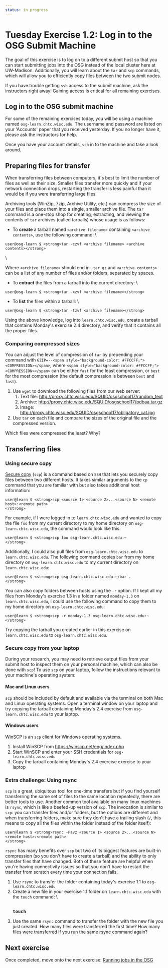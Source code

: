 ```yaml
---
status: in progress
---
```


Tuesday Exercise 1.2: Log in to the OSG Submit Machine
======================================================

The goal of this exercise is to log on to a different submit host so that you can start submitting jobs into the OSG instead of the local cluster here at UW-Madison. Additionally, you will learn about the `tar` and `scp` commands, which will allow you to efficiently copy files between the two submit nodes.

If you have trouble getting `ssh` access to the submit machine, ask the instructors right away! Gaining access is critical for all remaining exercises.

Log in to the OSG submit machine
--------------------------------

For some of the remaining exercises today, you will be using a machine named `osg-learn.chtc.wisc.edu`. The username and password are listed on your 'Accounts' paper that you received yesterday. If you no longer have it, please ask the instructors for help.

Once you have your account details, `ssh` in to the machine and take a look around.

Preparing files for transfer
----------------------------

When transferring files between computers, it's best to limit the number of files as well as their size. Smaller files transfer more quickly and if your network connection drops, restarting the transfer is less painful than it would be if you were transferring large files.

Archiving tools (WinZip, 7zip, Archive Utility, etc.) can compress the size of your files and place them into a single, smaller archive file. The `tar` command is a one-stop shop for creating, extracting, and viewing the contents of `tar` archives (called tarballs) whose usage is as follows:

-   To **create** a tarball named `<archive filename>` containing `<archive contents>`, use the following command: \\

``` console
user@osg-learn $ <strong>tar -czvf <archive filename> <archive contents></strong>
```

\\ <p> Where `<archive filename>` should end in `.tar.gz` and `<archive contents>` can be a list of any number of files and/or folders, separated by spaces.</p>

-   To **extract** the files from a tarball into the current directory: \\

``` console
user@osg-learn $ <strong>tar -xzvf <archive filename></strong>
```

-   To **list** the files within a tarball: \\

``` console
user@osg-learn $ <strong>tar -tzvf <archive filename></strong>
```

Using the above knowledge, log into `learn.chtc.wisc.edu`, create a tarball that contains Monday's exercise 2.4 directory, and verify that it contains all the proper files.

### Comparing compressed sizes

You can adjust the level of compression of `tar` by prepending your command with `GZIP=--<span style="background-color: #FFCCFF;"><COMPRESSION></span>`, where `<span style="background-color: #FFCCFF;"><COMPRESSION></span>` can be either `fast` for the least compression, or `best` for the most compression (the default compression is between `best` and `fast`).

1.  Use `wget` to download the following files from our web server:
    1.  Text file: <http://proxy.chtc.wisc.edu/SQUID/osgschool17/random_text>
    2.  Archive: <http://proxy.chtc.wisc.edu/SQUID/osgschool17/pdbaa.tar.gz>
    3.  Image: <http://proxy.chtc.wisc.edu/SQUID/osgschool17/obligatory_cat.jpg>
2.  Use `tar` on each file and compare the sizes of the original file and the compressed version.

Which files were compressed the least? Why?

Transferring files
------------------

### Using secure copy

[Secure copy](https://en.wikipedia.org/wiki/Secure_copy) (`scp`) is a command based on `SSH` that lets you securely copy files between two different hosts. It takes similar arguments to the `cp` command that you are familiar with but also takes additional host information:

``` console
user@learn $ <strong>scp <source 1> <source 2>...<source N> <remote host>:<remote path>
</strong>
```

For example, if I were logged in to `learn.chtc.wisc.edu` and wanted to copy the file `foo` from my current directory to my home directory on `osg-learn.chtc.wisc.edu`, the command would look like this:

``` console
user@learn $ <strong>scp foo osg-learn.chtc.wisc.edu:~
</strong>
```

Additionally, I could also pull files from `osg-learn.chtc.wisc.edu` to `learn.chtc.wisc.edu`. The following command copies `bar` from my home directory on `osg-learn.chtc.wisc.edu` to my current directory on `learn.chtc.wisc.edu`:

``` console
user@learn $ <strong>scp osg-learn.chtc.wisc.edu:~/bar .
</strong>
```

You can also copy folders between hosts using the `-r` option. If I kept all my files from Monday's exercise 1.3 in a folder named `monday-1.3` on `learn.chtc.wisc.edu`, I could use the following command to copy them to my home directory on `osg-learn.chtc.wisc.edu`:

``` console
user@learn $ <strong>scp -r monday-1.3 osg-learn.chtc.wisc.edu:~
</strong>
```

Try copying the tarball you created earlier in this exercise on `learn.chtc.wisc.edu` to `osg-learn.chtc.wisc.edu`.

### Secure copy from your laptop

During your research, you may need to retrieve output files from your submit host to inspect them on your personal machine, which can also be done with `scp`! To use `scp` on your laptop, follow the instructions relevant to your machine's operating system:

#### Mac and Linux users

`scp` should be included by default and available via the terminal on both Mac and Linux operating systems. Open a terminal window on your laptop and try copying the tarball containing Monday's 2.4 exercise from `osg-learn.chtc.wisc.edu` to your laptop.

#### Windows users

WinSCP is an `scp` client for Windows operating systems.

1.  Install WinSCP from <https://winscp.net/eng/index.php>
2.  Start WinSCP and enter your SSH credentials for `osg-learn.chtc.wisc.edu`
3.  Copy the tarball containing Monday's 2.4 exercise exercise to your laptop

### Extra challenge: Using rsync

`scp` is a great, ubiquitous tool for one-time transfers but if you find yourself transferring the same set of files to the same location repeatedly, there are better tools to use. Another common tool available on many linux machines is `rsync`, which is like a beefed-up version of `scp`. The invocation is similar to `scp`: you can transfer files and/or folders, but the options are different and when transferring folders, make sure they don't have a trailing slash (`/`, this means to copy all the files within the folder instead of the folder itself):

``` console
user@learn $ <strong>rsync -Pavz <source 1> <source 2>...<source N> <remote host>:<remote path>
</strong>
```

`rsync` has many benefits over `scp` but two of its biggest features are built-in compression (so you don't have to create a tarball) and the ability to only transfer files that have changed. Both of these feature are helpful when you're having connectivity issues so that you don't have to restart the transfer from scratch every time your connection fails.

1.  Use `rsync` to transfer the folder containing today's exercise 1.1 to `osg-learn.chtc.wisc.edu`
2.  Create a new file in your exercise 1.1 folder on `learn.chtc.wisc.edu` with the `touch` command: \\ <pre class="screen"><span class="twiki-macro UCL_PROMPT_SHORT"></span> **touch <filename>**</pre>
3.  Use the same `rsync` command to transfer the folder with the new file you just created. How many files were transferred the first time? How many files were transferred if you run the same rsync command again?

Next exercise
-------------

Once completed, move onto the next exercise: [Running jobs in the OSG](part1-ex3-submit-osg.md)

